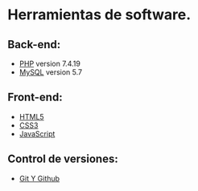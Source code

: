 # Herramientas de software.

## Back-end:
  - [PHP](https://www.php.net/manual/es/intro-whatis.php) version 7.4.19
  - [MySQL](https://www.mysql.com/) version 5.7
  
## Front-end:
  - [HTML5](https://www.w3schools.com/html/)
  - [CSS3](https://www.w3schools.com/css/)
  - [JavaScript](https://developer.mozilla.org/es/docs/Web/JavaScript)
  
## Control de versiones:
  - [Git Y Github](https://git-scm.com/)
